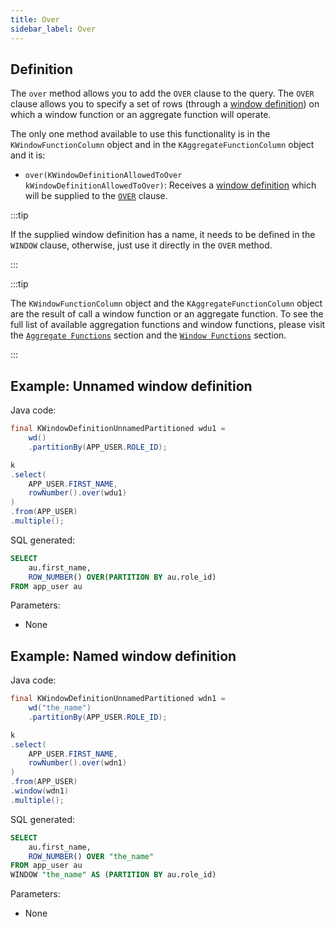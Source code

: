 ```yaml
---
title: Over
sidebar_label: Over
---
```


## Definition

The `over` method allows you to add the `OVER` clause to the query. The `OVER` clause allows you to specify a set of rows (through a [window definition](/docs/misc/window-definition)) on which a window function or an aggregate function will operate.

The only one method available to use this functionality is in the `KWindowFunctionColumn` object and in the `KAggregateFunctionColumn` object and it is:

- `over(KWindowDefinitionAllowedToOver kWindowDefinitionAllowedToOver)`: Receives a [window definition](/docs/misc/window-definition) which will be supplied to the [`OVER`](/docs/select-statement/window/over) clause.

:::tip

If the supplied window definition has a name, it needs to be defined in the `WINDOW` clause, otherwise, just use it directly in the `OVER` method.

:::

:::tip

The `KWindowFunctionColumn` object and the `KAggregateFunctionColumn` object are the result of call a window function or an aggregate function. To see the full list of available aggregation functions and window functions, please visit the [`Aggregate Functions`](/docs/sql-functions/aggregate-functions/introduction) section and the [`Window Functions`](/docs/sql-functions/window-functions/introduction) section.

:::

## Example: Unnamed window definition

Java code:

```java
final KWindowDefinitionUnnamedPartitioned wdu1 =
    wd()
    .partitionBy(APP_USER.ROLE_ID);

k
.select(
    APP_USER.FIRST_NAME,
    rowNumber().over(wdu1)
)
.from(APP_USER)
.multiple();
```

SQL generated:

```sql
SELECT
    au.first_name,
    ROW_NUMBER() OVER(PARTITION BY au.role_id)
FROM app_user au
```

Parameters:

- None

## Example: Named window definition

Java code:

```java
final KWindowDefinitionUnnamedPartitioned wdn1 =
    wd("the_name")
    .partitionBy(APP_USER.ROLE_ID);

k
.select(
    APP_USER.FIRST_NAME,
    rowNumber().over(wdn1)
)
.from(APP_USER)
.window(wdn1)
.multiple();
```

SQL generated:

```sql
SELECT
    au.first_name,
    ROW_NUMBER() OVER "the_name"
FROM app_user au
WINDOW "the_name" AS (PARTITION BY au.role_id)
```

Parameters:

- None